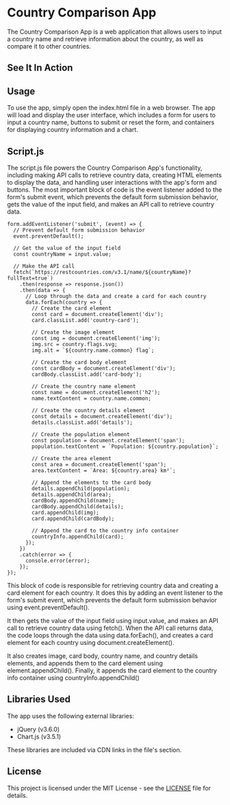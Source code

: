 # Country Comparison App

The Country Comparison App is a web application that allows users to input a country name and retrieve information about the country, as well as compare it to other countries.

## See It In Action

[](https://github.com/NicholasStambaugh/Country-Comparison/blob/main/cntrgif.gif)

## Usage

To use the app, simply open the index.html file in a web browser. The app will load and display the user interface, which includes a form for users to input a country name, buttons to submit or reset the form, and containers for displaying country information and a chart.

## Script.js

The script.js file powers the Country Comparison App's functionality, including making API calls to retrieve country data, creating HTML elements to display the data, and handling user interactions with the app's form and buttons. The most important block of code is the event listener added to the form's submit event, which prevents the default form submission behavior, gets the value of the input field, and makes an API call to retrieve country data.

```
form.addEventListener('submit', (event) => {
  // Prevent default form submission behavior
  event.preventDefault();

  // Get the value of the input field
  const countryName = input.value;

  // Make the API call
  fetch(`https://restcountries.com/v3.1/name/${countryName}?fullText=true`)
    .then(response => response.json())
    .then(data => {
      // Loop through the data and create a card for each country
      data.forEach(country => {
        // Create the card element
        const card = document.createElement('div');
        card.classList.add('country-card');

        // Create the image element
        const img = document.createElement('img');
        img.src = country.flags.svg;
        img.alt = `${country.name.common} flag`;

        // Create the card body element
        const cardBody = document.createElement('div');
        cardBody.classList.add('card-body');

        // Create the country name element
        const name = document.createElement('h2');
        name.textContent = country.name.common;

        // Create the country details element
        const details = document.createElement('div');
        details.classList.add('details');

        // Create the population element
        const population = document.createElement('span');
        population.textContent = `Population: ${country.population}`;

        // Create the area element
        const area = document.createElement('span');
        area.textContent = `Area: ${country.area} km²`;

        // Append the elements to the card body
        details.appendChild(population);
        details.appendChild(area);
        cardBody.appendChild(name);
        cardBody.appendChild(details);
        card.appendChild(img);
        card.appendChild(cardBody);

        // Append the card to the country info container
        countryInfo.appendChild(card);
      });
    })
    .catch(error => {
      console.error(error);
    });
});
```
This block of code is responsible for retrieving country data and creating a card element for each country. It does this by adding an event listener to the form's submit event, which prevents the default form submission behavior using event.preventDefault(). 

It then gets the value of the input field using input.value, and makes an API call to retrieve country data using fetch(). When the API call returns data, the code loops through the data using data.forEach(), and creates a card element for each country using document.createElement(). 

It also creates image, card body, country name, and country details elements, and appends them to the card element using element.appendChild(). Finally, it appends the card element to the country info container using countryInfo.appendChild()

## Libraries Used

The app uses the following external libraries:

- jQuery (v3.6.0)
- Chart.js (v3.5.1)

These libraries are included via CDN links in the file's <head> section.

## License

This project is licensed under the MIT License - see the [LICENSE](LICENSE) file for details.
